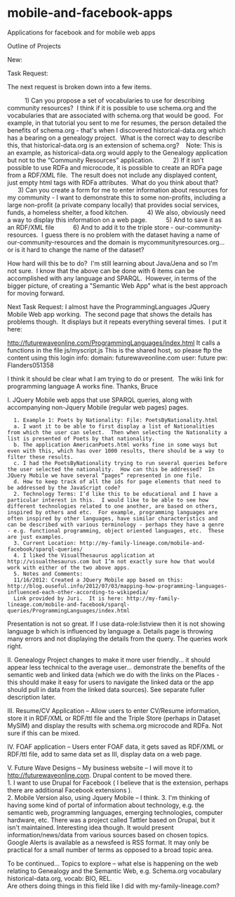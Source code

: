 mobile-and-facebook-apps
========================

Applications for facebook and for mobile web apps

Outline of Projects

New:

Task Request:

The next request is broken down into a few items.

           1) Can you propose a set of vocabularies to use for describing community resources?   I think if it is possible to use schema.org and the vocabularies that are associated with schema.org that would be good.   For example, in that tutorial you sent to me for resumes, the person detailed the benefits of schema.org - that's when I discovered historical-data.org which has a bearing on a genealogy project.   What is the correct way to describe this, that historical-data.org is an extension of schema.org?      Note: This is an example, as historical-data.org would apply to the Genealogy application but not to  the “Community Resources” application.
           2) If it isn't possible to use RDFa and microcode, it is possible to create an RDFa page from a RDF/XML file.   The result does not include any displayed content, just empty html tags with RDFa attributes.   What do you think about that?
           3) Can you create a form for me to enter information about resources for my community - I want to demonstrate this to some non-profits, including a large non-profit (a private company locally) that provides social services, funds, a homeless shelter, a food kitchen.
           4) We also, obviously need a way to display this information on a web page.
           5) And to save it as an RDF/XML file
           6) And to add it to the triple store - our-community-resources.   I guess there is no problem with the dataset having a name of our-community-resources and the domain is mycommunityresources.org... or is it hard to change the name of the dataset?


How hard will this be to do?   I'm still learning about Java/Jena and so I'm not sure.   I know that the above can be done with 6 items can be accomplished with any language and SPARQL.   However, in terms of the bigger picture, of creating a "Semantic Web App" what is the best approach for moving forward.



Next Task Request:
I almost have the ProgrammingLanguages JQuery Mobile Web app working.   The second page that shows the details has problems though.   It displays but it repeats everything several times.   I put it here: 

http://futurewaveonline.com/ProgrammingLanguages/index.html
It calls a functions in the file js/myscript.js
This is the shared host, so please ftp the content using this login info:
domain: futurewaveonline.com
user: future
pw: Flanders051358


I think it should be clear what I am trying to do or present.   The wiki link for programming language A works fine.
Thanks,
Bruce



I. JQuery Mobile web apps that use SPARQL queries, along with accompanying non-Jquery Mobile (regular web pages) pages.

	  1. Example 1: Poets by Nationality: File: PoetsByNationality.html
	  a. I want it to be able to first display a list of Nationalities from which the user can select.  Then when selecting the Nationality a list is presented of Poets by that nationality.
	  b. The application AmericanPoets.html works fine in some ways but even with this, which has over 1000 results, there should be a way to filter these results.
	  c. I had the PoetsByNationality trying to run several queries before the user selected the nationality.  How can this be addressed?  In JQuery Mobile we have several “pages” represented in one file.
	  d. How to keep track of all the ids for page elements that need to be addressed by the JavaScript code?
	  2. Technology Terms: I’d like this to be educational and I have a particular interest in this.  I would like to be able to see how different technologies related to one another, are based on others, inspired by others and etc.  For example, programming languages are often inspired by other languages, have similar characteristics and can be described with various terminology - perhaps they have a genre - e.g. functional programming, object oriented languages, etc.  These are just examples.
	  3. Current Location: http://my-family-lineage.com/mobile-and-facebook/sparql-queries/
	  4. I liked the VisualThesaurus application at http://visualthesaurus.com but I’m not exactly sure how that would work with either of the two above apps.
	  5. Notes and Comments:
	  11/16/2012: Created a JQuery Mobile app based on this: http://blog.ouseful.info/2012/07/03/mapping-how-programming-languages-influenced-each-other-according-to-wikipedia/
	  Link provided by Juri.  It is here: http://my-family-lineage.com/mobile-and-facebook/sparql-queries/ProgrammingLanguages/index.html

Presentation is not so great.  If I use data-role:listview then it is not showing language b which is influenced by language a.  Details page is throwing many errors and not displaying the details from the query.  The queries work right.


II. Genealogy Project changes to make it more user friendly... it should appear less technical to the average user...  demonstrate the benefits of the semantic web and linked data (which we do with the links on the Places - this should make it easy for users to navigate the linked data or the app should pull in data from the linked data sources). See separate fuller description later.


III. Resume/CV Application – Allow users to enter CV/Resume information, store it in RDF/XML or RDF/ttl file and the Triple Store (perhaps in Dataset MySIM) and display the results with schema.org microcode and RDFa.  Not sure if this can be mixed.

IV. FOAF application – Users enter FOAF data, it gets saved as RDF/XML or RDF/ttl file, add to same data set as III, display data on a web page.

V. Future Wave Designs – My business website – I will move it to http://futurewaveonline.com.  Drupal content to be moved there.  
	1.	 I want to use Drupal for Facebook ( I believe that is the extension, perhaps there are additional Facebook extensions ).  
	2. 	Mobile Version also, using Jquery Mobile – I think. 
	3. I'm thinking of having some kind of portal of information about technology, e.g. the semantic web, programming languages, emerging technologies, computer hardware, etc.  There was a project called Tattler based on Drupal, but it isn't maintained.  Interesting idea though.  It would present information/news/data from various sources based on chosen topics.  Google Alerts is available as a newsfeed is RSS format.  It may only be practical for a small number of terms as opposed to a broad topic area.


To be continued...
Topics to explore – what else is happening on the web relating to Genealogy and the Semantic Web, e.g. Schema.org vocabulary historical-data.org, vocab: BIO, REL.  
Are others doing things in this field like I did with my-family-lineage.com?